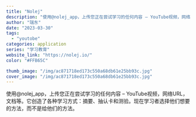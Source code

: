 ```yaml
---
title: "Nolej"
description: "使用@nolej_app，上传您正在尝试学习的任何内容 – YouTube视频，网络URL，文档等。它创造了各种学习方式"
author: "瑞东"
date: "2023-03-30"
tags:
  - "youtobe"
categories: application
series: "学习教育"
website_link: "https://nolej.io/"
color: "#FFB65C"

thumb_image: "/img/ac871718ed173c550a68db61e25bb93c.jpg"
cover_image: "/img/ac871718ed173c550a68db61e25bb93c.jpg"
---
```


使用@nolej_app，上传您正在尝试学习的任何内容 – YouTube视频，网络URL，文档等。它创造了各种学习方式：摘要、抽认卡和测验。现在学习者选择他们想要的方法，而不是给他们的方法。